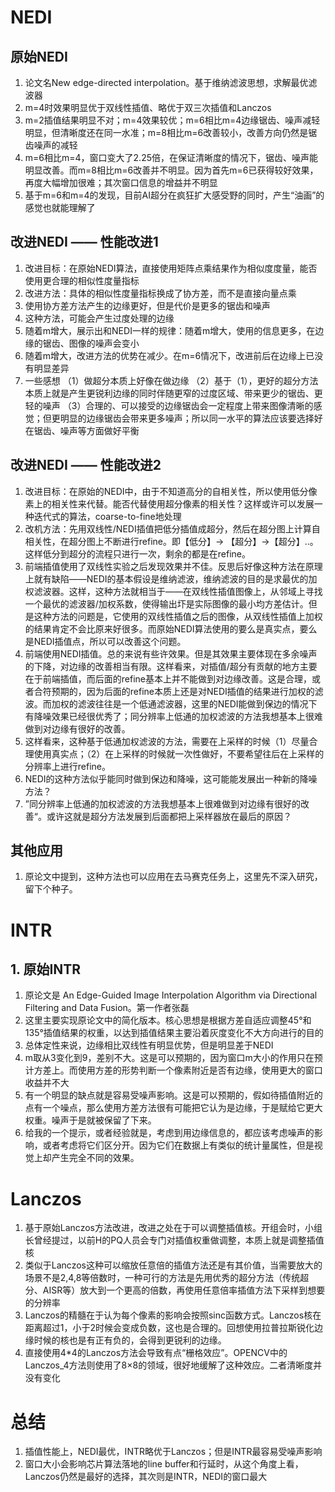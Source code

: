 # NEDI

## 原始NEDI
1. 论文名New edge-directed interpolation。基于维纳滤波思想，求解最优滤波器
2. m=4时效果明显优于双线性插值、略优于双三次插值和Lanczos
3. m=2插值结果明显不对；m=4效果较优；m=6相比m=4边缘锯齿、噪声减轻明显，但清晰度还在同一水准；m=8相比m=6改善较小，改善方向仍然是锯齿噪声的减轻
4. m=6相比m=4，窗口变大了2.25倍，在保证清晰度的情况下，锯齿、噪声能明显改善。而m=8相比m=6改善并不明显。因为首先m=6已获得较好效果，再度大幅增加很难；其次窗口信息的增益并不明显
5. 基于m=6和m=4的发现，目前AI超分在疯狂扩大感受野的同时，产生“油画”的感觉也就能理解了

## 改进NEDI —— 性能改进1
1. 改进目标：在原始NEDI算法，直接使用矩阵点乘结果作为相似度度量，能否使用更合理的相似性度量指标
2. 改进方法：具体的相似性度量指标换成了协方差，而不是直接向量点乘
3. 使用协方差方法产生的边缘更好，但是代价是更多的锯齿和噪声
4. 这种方法，可能会产生过度处理的边缘
5. 随着m增大，展示出和NEDI一样的规律：随着m增大，使用的信息更多，在边缘的锯齿、图像的噪声会变小
6. 随着m增大，改进方法的优势在减少。在m=6情况下，改进前后在边缘上已没有明显差异
7. 一些感想
  （1）做超分本质上好像在做边缘
  （2）基于（1），更好的超分方法本质上就是产生更锐利边缘的同时伴随更窄的过度区域、带来更少的锯齿、更轻的噪声
  （3）合理的、可以接受的边缘锯齿会一定程度上带来图像清晰的感觉；但更明显的边缘锯齿会带来更多噪声；所以同一水平的算法应该要选择好在锯齿、噪声等方面做好平衡

## 改进NEDI —— 性能改进2
1. 改进目标：在原始的NEDI中，由于不知道高分的自相关性，所以使用低分像素上的相关性来代替。能否代替使用超分像素的相关性？这样或许可以发展一种迭代式的算法，coarse-to-fine地处理
2. 改机方法：先用双线性/NEDI插值把低分插值成超分，然后在超分图上计算自相关性，在超分图上不断进行refine。即【低分】-> 【超分】->【超分】..。这样低分到超分的流程只进行一次，剩余的都是在refine。
3. 前端插值使用了双线性实验之后发现效果并不佳。反思后好像这种方法在原理上就有缺陷——NEDI的基本假设是维纳滤波，维纳滤波的目的是求最优的加权滤波器。这样，这种方法就相当于——在双线性插值图像上，从邻域上寻找一个最优的滤波器/加权系数，使得输出圷是实际图像的最小均方差估计。但是这种方法的问题是，它使用的双线性插值之后的图像，从双线性插值上加权的结果肯定不会比原来好很多。而原始NEDI算法使用的要么是真实点，要么是NEDI插值点，所以可以改善这个问题。
4. 前端使用NEDI插值。总的来说有些许效果。但是其效果主要体现在多余噪声的下降，对边缘的改善相当有限。这样看来，对插值/超分有贡献的地方主要在于前端插值，而后面的refine基本上并不能做到对边缘改善。这是合理，或者合符预期的，因为后面的refine本质上还是对NEDI插值的结果进行加权的滤波。而加权的滤波往往是一个低通滤波器，这里的NEDI能做到保边的情况下有降噪效果已经很优秀了；同分辨率上低通的加权滤波的方法我想基本上很难做到对边缘有很好的改善。
5. 这样看来，这种基于低通加权滤波的方法，需要在上采样的时候（1）尽量合理使用真实点；（2）在上采样的时候就一次性做好，不要希望往后在上采样的分辨率上进行refine。
6. NEDI的这种方法似乎能同时做到保边和降噪，这可能能发展出一种新的降噪方法？
7. ”同分辨率上低通的加权滤波的方法我想基本上很难做到对边缘有很好的改善“。或许这就是超分方法发展到后面都把上采样器放在最后的原因？

## 其他应用
1. 原论文中提到，这种方法也可以应用在去马赛克任务上，这里先不深入研究，留下个种子。

# INTR

## 1. 原始INTR
1. 原论文是 An Edge-Guided Image Interpolation Algorithm via Directional Filtering and Data Fusion。第一作者张磊
2. 这里主要实现原论文中的简化版本。核心思想是根据方差自适应调整45°和135°插值结果的权重，以达到插值结果主要沿着灰度变化不大方向进行的目的
3. 总体定性来说，边缘相比双线性有明显优势，但是明显差于NEDI
4. m取从3变化到9，差别不大。这是可以预期的，因为窗口m大小的作用只在预计方差上。而使用方差的形势判断一个像素附近是否有边缘，使用更大的窗口收益并不大
5. 有一个明显的缺点就是容易受噪声影响。这是可以预期的，假如待插值附近的点有一个噪点，那么使用方差方法很有可能把它认为是边缘，于是赋给它更大权重。噪声于是就被保留了下来。
6. 给我的一个提示，或者经验就是，考虑到用边缘信息的，都应该考虑噪声的影响，或者考虑将它们区分开。因为它们在数据上有类似的统计量属性，但是视觉上却产生完全不同的效果。

# Lanczos
1. 基于原始Lanczos方法改进，改进之处在于可以调整插值核。开组会时，小组长曾经提过，以前H的PQ人员会专门对插值权重做调整，本质上就是调整插值核
2. 类似于Lanczos这种可以缩放任意倍的插值方法还是有其价值，当需要放大的场景不是2,4,8等倍数时，一种可行的方法是先用优秀的超分方法（传统超分、AISR等）放大到一个更高的倍数，再使用任意倍率插值方法下采样到想要的分辨率
3. Lanczos的精髓在于认为每个像素的影响会按照sinc函数方式。Lanczos核在距离超过1，小于2时候会变成负数，这也是合理的。回想使用拉普拉斯锐化边缘时候的核也是有正有负的，会得到更锐利的边缘。
4. 直接使用4*4的Lanczos方法会导致有点“栅格效应”。OPENCV中的Lanczos_4方法则使用了8×8的领域，很好地缓解了这种效应。二者清晰度并没有变化

# 总结
1. 插值性能上，NEDI最优，INTR略优于Lanczos；但是INTR最容易受噪声影响
2. 窗口大小会影响芯片算法落地的line buffer和行延时，从这个角度上看，Lanczos仍然是最好的选择，其次则是INTR，NEDI的窗口最大